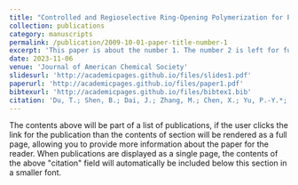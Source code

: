 ```yaml
---
title: "Controlled and Regioselective Ring-Opening Polymerization for Poly(disulfide)s by Anion-Binding Catalysis"
collection: publications
category: manuscripts
permalink: /publication/2009-10-01-paper-title-number-1
excerpt: 'This paper is about the number 1. The number 2 is left for future work.'
date: 2023-11-06
venue: 'Journal of American Chemical Society'
slidesurl: 'http://academicpages.github.io/files/slides1.pdf'
paperurl: 'http://academicpages.github.io/files/paper1.pdf'
bibtexurl: 'http://academicpages.github.io/files/bibtex1.bib'
citation: 'Du, T.; Shen, B.; Dai, J.; Zhang, M.; Chen, X.; Yu, P.-Y.*; Liu, Y.* Controlled and regioselective ring-opening polymerization for poly(disulfide)s by anion-binding catalysis. J. Am. Chem. Soc. 2023, 145, 27788–27799.'
---
```

The contents above will be part of a list of publications, if the user clicks the link for the publication than the contents of section will be rendered as a full page, allowing you to provide more information about the paper for the reader. When publications are displayed as a single page, the contents of the above "citation" field will automatically be included below this section in a smaller font.
